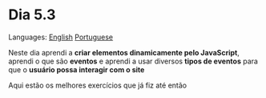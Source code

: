 # Dia 5.3

Languages: [English](https://github.com/mayusatori/trybe-exercises/blob/main/exercises/B5/5.3/README.en.md#day-53) [Portuguese](https://github.com/mayusatori/trybe-exercises/tree/main/exercises/B5/5.3#dia-53)

Neste dia aprendi a **criar elementos dinamicamente pelo JavaScript**, aprendi o que são **eventos** e aprendi a usar diversos **tipos de eventos** para que o **usuário possa interagir com o site**

Aqui estão os melhores exercícios que já fiz até então
